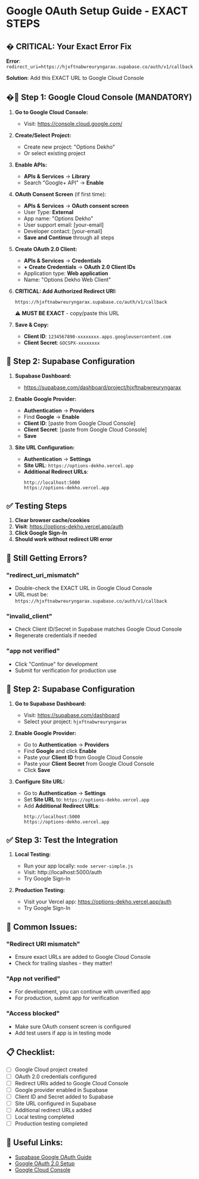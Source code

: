 # Google OAuth Setup Guide - EXACT STEPS

## � CRITICAL: Your Exact Error Fix

**Error**: `redirect_uri=https://hjxftnabwreuryngarax.supabase.co/auth/v1/callback`

**Solution**: Add this EXACT URL to Google Cloud Console

## �🚀 Step 1: Google Cloud Console (MANDATORY)

1. **Go to Google Cloud Console:**
   - Visit: https://console.cloud.google.com/

2. **Create/Select Project:**
   - Create new project: "Options Dekho" 
   - Or select existing project

3. **Enable APIs:**
   - **APIs & Services** → **Library**
   - Search "Google+ API" → **Enable**

4. **OAuth Consent Screen** (if first time):
   - **APIs & Services** → **OAuth consent screen**
   - User Type: **External**
   - App name: "Options Dekho"
   - User support email: [your-email]
   - Developer contact: [your-email]
   - **Save and Continue** through all steps

5. **Create OAuth 2.0 Client:**
   - **APIs & Services** → **Credentials**
   - **+ Create Credentials** → **OAuth 2.0 Client IDs**
   - Application type: **Web application**
   - Name: "Options Dekho Web Client"

6. **CRITICAL: Add Authorized Redirect URI:**
   ```
   https://hjxftnabwreuryngarax.supabase.co/auth/v1/callback
   ```
   ⚠️ **MUST BE EXACT** - copy/paste this URL

7. **Save & Copy:**
   - **Client ID**: `1234567890-xxxxxxxx.apps.googleusercontent.com`
   - **Client Secret**: `GOCSPX-xxxxxxxx`

## 🔐 Step 2: Supabase Configuration

1. **Supabase Dashboard:**
   - https://supabase.com/dashboard/project/hjxftnabwreuryngarax

2. **Enable Google Provider:**
   - **Authentication** → **Providers**
   - Find **Google** → **Enable**
   - **Client ID**: [paste from Google Cloud Console]
   - **Client Secret**: [paste from Google Cloud Console]
   - **Save**

3. **Site URL Configuration:**
   - **Authentication** → **Settings**
   - **Site URL**: `https://options-dekho.vercel.app`
   - **Additional Redirect URLs**:
     ```
     http://localhost:5000
     https://options-dekho.vercel.app
     ```

## ✅ Testing Steps

1. **Clear browser cache/cookies**
2. **Visit**: https://options-dekho.vercel.app/auth
3. **Click Google Sign-In**
4. **Should work without redirect URI error**

## 🐛 Still Getting Errors?

### "redirect_uri_mismatch"
- Double-check the EXACT URL in Google Cloud Console
- URL must be: `https://hjxftnabwreuryngarax.supabase.co/auth/v1/callback`

### "invalid_client"
- Check Client ID/Secret in Supabase matches Google Cloud Console
- Regenerate credentials if needed

### "app not verified"
- Click "Continue" for development
- Submit for verification for production use

## 🔐 Step 2: Supabase Configuration

1. **Go to Supabase Dashboard:**
   - Visit: https://supabase.com/dashboard
   - Select your project: `hjxftnabwreuryngarax`

2. **Enable Google Provider:**
   - Go to **Authentication** → **Providers**
   - Find **Google** and click **Enable**
   - Paste your **Client ID** from Google Cloud Console
   - Paste your **Client Secret** from Google Cloud Console
   - Click **Save**

3. **Configure Site URL:**
   - Go to **Authentication** → **Settings**
   - Set **Site URL** to: `https://options-dekho.vercel.app`
   - Add **Additional Redirect URLs**:
     ```
     http://localhost:5000
     https://options-dekho.vercel.app
     ```

## ✅ Step 3: Test the Integration

1. **Local Testing:**
   - Run your app locally: `node server-simple.js`
   - Visit: http://localhost:5000/auth
   - Try Google Sign-In

2. **Production Testing:**
   - Visit your Vercel app: https://options-dekho.vercel.app/auth
   - Try Google Sign-In

## 🐛 Common Issues:

### "Redirect URI mismatch"
- Ensure exact URLs are added to Google Cloud Console
- Check for trailing slashes - they matter!

### "App not verified"
- For development, you can continue with unverified app
- For production, submit app for verification

### "Access blocked"
- Make sure OAuth consent screen is configured
- Add test users if app is in testing mode

## 📋 Checklist:

- [ ] Google Cloud project created
- [ ] OAuth 2.0 credentials configured
- [ ] Redirect URIs added to Google Cloud Console
- [ ] Google provider enabled in Supabase
- [ ] Client ID and Secret added to Supabase
- [ ] Site URL configured in Supabase
- [ ] Additional redirect URLs added
- [ ] Local testing completed
- [ ] Production testing completed

## 🔗 Useful Links:

- [Supabase Google OAuth Guide](https://supabase.com/docs/guides/auth/social-login/auth-google)
- [Google OAuth 2.0 Setup](https://developers.google.com/identity/protocols/oauth2)
- [Google Cloud Console](https://console.cloud.google.com/)